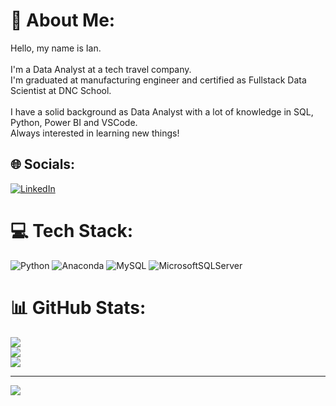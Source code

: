 # 💫 About Me:
Hello, my name is Ian.<br><br>I'm a Data Analyst at a tech travel company.<br>I'm graduated at manufacturing engineer and certified as Fullstack Data Scientist at DNC School.<br><br>I have a solid background as Data Analyst with a lot of knowledge in SQL, Python, Power BI and VSCode.<br>Always interested in learning new things!


## 🌐 Socials:
[![LinkedIn](https://img.shields.io/badge/LinkedIn-%230077B5.svg?logo=linkedin&logoColor=white)](https://linkedin.com/in/ian-rossi-77063b142) 

# 💻 Tech Stack:
![Python](https://img.shields.io/badge/python-3670A0?style=for-the-badge&logo=python&logoColor=ffdd54) ![Anaconda](https://img.shields.io/badge/Anaconda-%2344A833.svg?style=for-the-badge&logo=anaconda&logoColor=white) ![MySQL](https://img.shields.io/badge/mysql-%2300f.svg?style=for-the-badge&logo=mysql&logoColor=white) ![MicrosoftSQLServer](https://img.shields.io/badge/Microsoft%20SQL%20Sever-CC2927?style=for-the-badge&logo=microsoft%20sql%20server&logoColor=white)
# 📊 GitHub Stats:
![](https://github-readme-stats.vercel.app/api?username=ianrossi08&theme=dark&hide_border=false&include_all_commits=true&count_private=true)<br/>
![](https://github-readme-streak-stats.herokuapp.com/?user=ianrossi08&theme=dark&hide_border=false)<br/>
![](https://github-readme-stats.vercel.app/api/top-langs/?username=ianrossi08&theme=dark&hide_border=false&include_all_commits=true&count_private=true&layout=compact)

---
[![](https://visitcount.itsvg.in/api?id=ianrossi08&icon=0&color=0)](https://visitcount.itsvg.in)

<!-- Proudly created with GPRM ( https://gprm.itsvg.in ) -->
